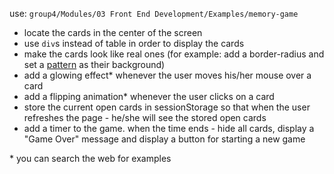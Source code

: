 <p>use: <code>group4/Modules/03 Front End Development/Examples/memory-game</code></p>
<ul>
    <li>
        locate the cards in the center of the screen
    </li>
    <li>
        use <code>div</code>s instead of table in order to display the cards
    </li>
    <li>
        make the cards look like real ones (for example: add a border-radius and set a <a href="https://depositphotos.com/51298937/stock-illustration-poker-card-pattern.html" target="_blank">pattern</a> as their background)
    </li>
    <li>
        add a glowing effect* whenever the user moves his/her mouse over a card
    </li>
    <li>
        add a flipping animation* whenever the user clicks on a card
    </li>
    <li>
        store the current open cards in sessionStorage so that when the user refreshes the page - he/she will see the stored open cards
    </li>
    <li>
        add a timer to the game. when the time ends - hide all cards, display a "Game Over" message and display a button for starting a new game
    </li>
</ul>
*  you can search the web for examples